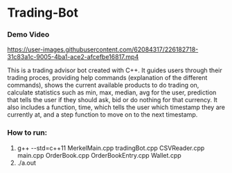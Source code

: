 # Trading-Bot

### Demo Video
https://user-images.githubusercontent.com/62084317/226182718-31c83a1c-9005-4ba1-ace2-afcefbe16817.mp4

This is a trading advisor bot created with C++. It guides users through their trading proces, providing help commands (explanation of the different commands), shows the current available products to do trading on, calculate statistics such as min, max, median, avg for the user, prediction that tells the user if they should ask, bid or do nothing for that currency. It also includes a function, time, which tells the user which timestamp they are currently at, and a step function to move on to the next timestamp.

### How to run:
1) g++ --std=c++11 MerkelMain.cpp tradingBot.cpp CSVReader.cpp main.cpp OrderBook.cpp OrderBookEntry.cpp Wallet.cpp
2) ./a.out
